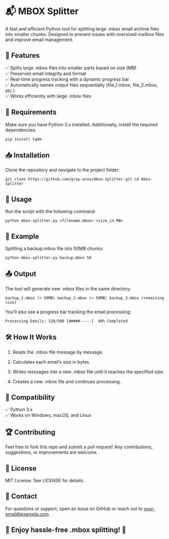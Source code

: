 # 📬 MBOX Splitter

A fast and efficient Python tool for splitting large .mbox email archive files into smaller chunks. Designed to prevent issues with oversized mailbox files and improve email management.  

## 🚀 Features

✅ Splits large .mbox files into smaller parts based on size (MB)  
✅ Preserves email integrity and format  
✅ Real-time progress tracking with a dynamic progress bar  
✅ Automatically names output files sequentially (file_1.mbox, file_2.mbox, etc.)  
✅ Works efficiently with large .mbox files  
  
## 📌 Requirements

Make sure you have Python 3.x installed. Additionally, install the required dependencies:

``pip install tqdm``  

## 📥 Installation

Clone the repository and navigate to the project folder:

``git clone https://github.com/gray-area/mbox-splitter.git
cd mbox-splitter``  

## 🔧 Usage

Run the script with the following command:

``python mbox-splitter.py <filename.mbox> <size_in_MB>``  

## 📌 Example

Splitting a backup.mbox file into 50MB chunks:

``python mbox-splitter.py backup.mbox 50``  

## 📤 Output

The tool will generate new .mbox files in the same directory:

``backup_1.mbox (≈ 50MB)
backup_2.mbox (≈ 50MB)
backup_3.mbox (remaining size)``  

You'll also see a progress bar tracking the email processing:

``Processing Emails: 120/500 [#####-----]  40% Completed``  

## 🛠️ How It Works

1. Reads the .mbox file message by message.

2. Calculates each email’s size in bytes.

3. Writes messages into a new .mbox file until it reaches the specified size.

4. Creates a new .mbox file and continues processing.  

## 🐍 Compatibility

✅ Python 3.x  
✅ Works on Windows, macOS, and Linux  

## 🏆 Contributing

Feel free to fork this repo and submit a pull request! Any contributions, suggestions, or improvements are welcome.  

## 📜 License

MIT License. See LICENSE for details.  

## 📧 Contact

For questions or support, open an issue on GitHub or reach out to your-email@example.com.  

## 🚀 Enjoy hassle-free .mbox splitting! 🎯
